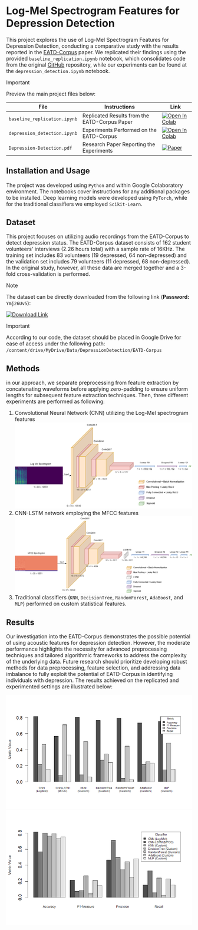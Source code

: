 # Log-Mel Spectrogram Features for Depression Detection

This project explores the use of Log-Mel Spectrogram Features for Depression Detection,
conducting a comparative study with the results reported in the [EATD-Corpus](https://arxiv.org/pdf/2202.08210.pdf) paper.
We replicated their findings using the provided `baseline_replication.ipynb` notebook,
which consolidates code from the original [GitHub](https://github.com/speechandlanguageprocessing/ICASSP2022-Depression) repository,
while our experiments can be found at the `depression_detection.ipynb` notebook.

> [!IMPORTANT]
> Preview the main project files below:
> 
> | File | Instructions | Link |
> |------|--------------|------|
> | `baseline_replication.ipynb` | Replicated Results from the EATD-Corpus Paper | [![Open In Colab](https://colab.research.google.com/assets/colab-badge.svg)](https://colab.research.google.com/github/tabaraei/depression-detection/blob/master/baseline_replication.ipynb) |
> | `depression_detection.ipynb` | Experiments Performed on the EATD-Corpus | [![Open In Colab](https://colab.research.google.com/assets/colab-badge.svg)](https://colab.research.google.com/github/tabaraei/depression-detection/blob/master/depression_detection.ipynb) |
> | `Depression-Detection.pdf` | Research Paper Reporting the Experiments | [![Paper](https://img.shields.io/badge/Paper-PDF-red)](https://github.com/tabaraei/depression-detection/blob/master/Depression-Detection.pdf) |

## Installation and Usage

The project was developed using `Python` and within Google Colaboratory environment.
The notebooks cover instructions for any additional packages to be installed.
Deep learning models were developed using `PyTorch`, while for the traditional classifiers we employed `Scikit-Learn`.

## Dataset

This project focuses on utilizing audio recordings from the EATD-Corpus to detect depression status.
The EATD-Corpus dataset consists of 162 student volunteers' interviews (2.26 hours total) with a sample rate of 16KHz.
The training set includes 83 volunteers (19 depressed, 64 non-depressed) and the validation set includes 79 volunteers (11 depressed, 68 non-depressed).
In the original study, however, all these data are merged together and a 3-fold cross-validation is performed.

> [!NOTE]  
> The dataset can be directly downloaded from the following link (**Password:** `Ymj26Uv5`):
> 
> [![Download Link](https://img.shields.io/badge/Download%20Link-EATD--Corpus%20Dataset-blue?style=for-the-badge&logo=onedrive)](https://1drv.ms/u/s!AsGVGqImbOwYhHUHcodFC3xmKZKK?e=mCT5oN)

> [!IMPORTANT]  
> According to our code, the dataset should be placed in Google Drive for ease of access under the following path: `/content/drive/MyDrive/Data/DepressionDetection/EATD-Corpus`

## Methods

in our approach, we separate preprocessing from feature extraction by concatenating waveforms before applying zero-padding
to ensure uniform lengths for subsequent feature extraction techniques. Then, three different experiments are performed as following:
1. Convolutional Neural Network (CNN) utilizing the Log-Mel spectrogram features ![CNN](latex/images/CNN.png)
2. CNN-LSTM network employing the MFCC features ![CNN-LSTM](latex/images/CNN-LSTM.png)
3. Traditional classifiers (`KNN`, `DecisionTree`, `RandomForest`, `AdaBoost`, and `MLP`) performed on custom statistical features.

## Results

Our investigation into the EATD-Corpus demonstrates the possible potential of using acoustic features for depression detection.
However, the moderate performance highlights the necessity for advanced preprocessing techniques and tailored algorithmic frameworks to address the complexity of the underlying data.
Future research should prioritize developing robust methods for data preprocessing, feature selection,
and addressing data imbalance to fully exploit the potential of EATD-Corpus in identifying individuals with depression.
The results achieved on the replicated and experimented settings are illustrated below:

![CNN-LSTM](latex/images/perf-classifier.png)
![CNN-LSTM](latex/images/perf-metric.png)
